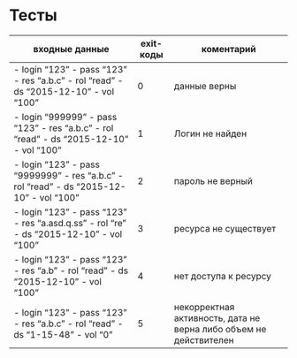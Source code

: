 # Тесты
входные данные | exit-коды | коментарий
------------ | ------------- | -------------
- login “123” - pass “123”  - res “a.b.c”  - rol “read”  - ds “2015-12-10”  - vol “100” | 0 | данные верны
- login “999999” - pass “123”  - res “a.b.c”  - rol “read”  - ds “2015-12-10”  - vol “100” | 1 |Логин не найден
- login “123” - pass “9999999”  - res “a.b.c”  - rol “read”  - ds “2015-12-10”  - vol “100” | 2 |пароль не верный
- login “123” - pass “123” - res “a.asd.q.ss” - rol “re” - ds “2015-12-10” - vol “100” | 3 | ресурса не существует 
- login “123” - pass “123”  - res “a.b” - rol “read” - ds “2015-12-10” - vol “100” | 4 | нет доступа к ресурсу 
- login “123” - pass “123” - res “a.b.c” - rol “read” - ds “1-15-48” - vol “0” | 5 | некорректная активность, дата не верна либо объем не действителен 
